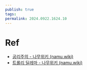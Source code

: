 ```yaml
---
publish: true
tags: 
permalink: 2024.0922.1624.10
---
```

# Ref
- [공리주의 - 나무위키 (namu.wiki)](https://namu.wiki/w/%EA%B3%B5%EB%A6%AC%EC%A3%BC%EC%9D%98)
- [트롤리 딜레마 - 나무위키 (namu.wiki)](https://namu.wiki/w/%ED%8A%B8%EB%A1%A4%EB%A6%AC%20%EB%94%9C%EB%A0%88%EB%A7%88)